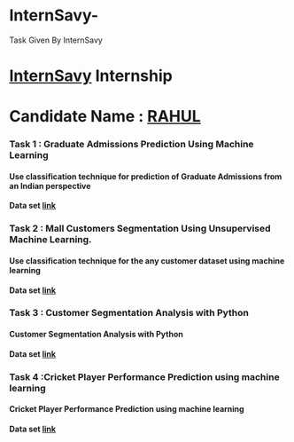 # InternSavy-
Task Given By InternSavy

# [InternSavy](https://www.internsavy.com/) Internship
# Candidate Name : [RAHUL](https://www.linkedin.com/in/rahul-dahiya-466323165/)

### Task 1 : Graduate Admissions Prediction Using Machine Learning 

#### Use classification technique for prediction of Graduate Admissions from an Indian perspective

**Data set [link](https://www.kaggle.com/datasets/mohansacharya/graduate-admissions)**


### Task 2 : Mall Customers Segmentation Using Unsupervised Machine Learning.

#### Use classification technique for the any customer dataset using machine learning

**Data set [link](https://www.kaggle.com/datasets/shwetabh123/mall-customers)**


### Task 3 : Customer Segmentation Analysis with Python 

#### Customer Segmentation Analysis with Python

**Data set [link](https://www.kaggle.com/datasets/vjchoudhary7/customer-segmentation-tutorial-in-python)**

### Task 4 :Cricket Player Performance Prediction using machine learning
#### Cricket Player Performance Prediction using machine learning

**Data set [link](https://www.kaggle.com/datasets/saivamshi/cricket-world-cup-2019-players-data/code)**
